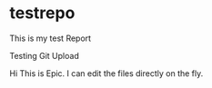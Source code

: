 # testrepo
This is my test Report

Testing Git Upload

Hi This is Epic. I can edit the files directly on the fly.
